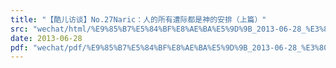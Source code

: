 ```yaml
---
title: "【酷儿访谈】No.27Naric：人的所有遭际都是神的安排（上篇）"
src: "wechat/html/%E9%85%B7%E5%84%BF%E8%AE%BA%E5%9D%9B_2013-06-28_%E3%80%90%E9%85%B7%E5%84%BF%E8%AE%BF%E8%B0%88%E3%80%91No.27Naric%EF%BC%9A%E4%BA%BA%E7%9A%84%E6%89%80%E6%9C%89%E9%81%AD%E9%99%85%E9%83%BD%E6%98%AF%E7%A5%9E%E7%9A%84%E5%AE%89%E6%8E%92%EF%BC%88%E4%B8%8A%E7%AF%87%EF%BC%89.html"
date: 2013-06-28
pdf: "wechat/pdf/%E9%85%B7%E5%84%BF%E8%AE%BA%E5%9D%9B_2013-06-28_%E3%80%90%E9%85%B7%E5%84%BF%E8%AE%BF%E8%B0%88%E3%80%91No.27Naric%EF%BC%9A%E4%BA%BA%E7%9A%84%E6%89%80%E6%9C%89%E9%81%AD%E9%99%85%E9%83%BD%E6%98%AF%E7%A5%9E%E7%9A%84%E5%AE%89%E6%8E%92%EF%BC%88%E4%B8%8A%E7%AF%87%EF%BC%89.pdf"
---
```

